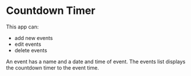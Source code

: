 # Countdown Timer

This app can:
- add new events
- edit events
- delete events

An event has a name and a date and time of event. The events list displays the countdown timer to the event time.